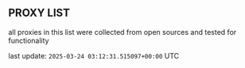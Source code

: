 ## PROXY LIST

all proxies in this list were collected from open sources and tested for functionality

last update: `2025-03-24 03:12:31.515097+00:00` UTC